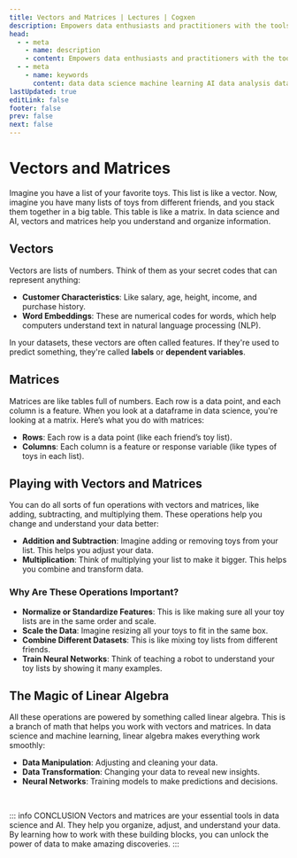```yaml
---
title: Vectors and Matrices | Lectures | Cogxen
description: Empowers data enthusiasts and practitioners with the tools and knowledge to unlock the potential of data.
head:
  - - meta
    - name: description
    - content: Empowers data enthusiasts and practitioners with the tools and knowledge to unlock the potential of data.
  - - meta
    - name: keywords
      content: data data science machine learning AI data analysis data-driven data enthusiasts data practitioners
lastUpdated: true
editLink: false
footer: false
prev: false
next: false
---
```


# Vectors and Matrices

Imagine you have a list of your favorite toys. This list is like a vector. Now, imagine you have many lists of toys from different friends, and you stack them together in a big table. This table is like a matrix. In data science and AI, vectors and matrices help you understand and organize information.

## Vectors

Vectors are lists of numbers. Think of them as your secret codes that can represent anything:

<ImageCard
img_url="https://i.imgur.com/HN7Ryae.png"
alt="Vectors"
caption="Vectors"
copyright_owner="en.wikipedia.org"
:bordered="true"
/>

- **Customer Characteristics**: Like salary, age, height, income, and purchase history.
- **Word Embeddings**: These are numerical codes for words, which help computers understand text in natural language processing (NLP).

In your datasets, these vectors are often called features. If they're used to predict something, they're called **labels** or **dependent variables**.

## Matrices

Matrices are like tables full of numbers. Each row is a data point, and each column is a feature. When you look at a dataframe in data science, you're looking at a matrix. Here’s what you do with matrices:

- **Rows**: Each row is a data point (like each friend’s toy list).
- **Columns**: Each column is a feature or response variable (like types of toys in each list).

## Playing with Vectors and Matrices

You can do all sorts of fun operations with vectors and matrices, like adding, subtracting, and multiplying them. These operations help you change and understand your data better:

- **Addition and Subtraction**: Imagine adding or removing toys from your list. This helps you adjust your data.
- **Multiplication**: Think of multiplying your list to make it bigger. This helps you combine and transform data.

### Why Are These Operations Important?

- **Normalize or Standardize Features**: This is like making sure all your toy lists are in the same order and scale.
- **Scale the Data**: Imagine resizing all your toys to fit in the same box.
- **Combine Different Datasets**: This is like mixing toy lists from different friends.
- **Train Neural Networks**: Think of teaching a robot to understand your toy lists by showing it many examples.

## The Magic of Linear Algebra

All these operations are powered by something called linear algebra. This is a branch of math that helps you work with vectors and matrices. In data science and machine learning, linear algebra makes everything work smoothly:

- **Data Manipulation**: Adjusting and cleaning your data.
- **Data Transformation**: Changing your data to reveal new insights.
- **Neural Networks**: Training models to make predictions and decisions.

<br />

::: info CONCLUSION
Vectors and matrices are your essential tools in data science and AI. They help you organize, adjust, and understand your data. By learning how to work with these building blocks, you can unlock the power of data to make amazing discoveries.
:::
